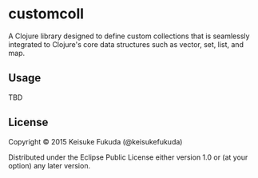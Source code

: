 # customcoll

A Clojure library designed to define custom collections that is seamlessly integrated to Clojure's core data structures
such as vector, set, list, and map.

## Usage

TBD

## License

Copyright © 2015 Keisuke Fukuda (@keisukefukuda)

Distributed under the Eclipse Public License either version 1.0 or (at
your option) any later version.


